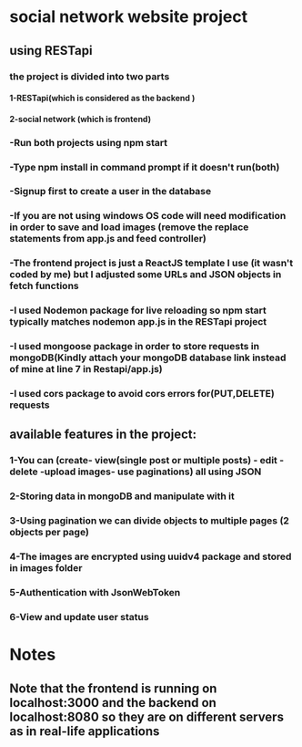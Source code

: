 
# social network website project
## using RESTapi 
### the project is divided into two parts
#### 1-RESTapi(which is considered as the backend )
#### 2-social network (which is frontend)
### -Run both projects using npm start
### -Type npm install in command prompt if it doesn't run(both)
### -Signup first to create a user in the database
### -If you are not using windows OS code will need modification in order to save and load images (remove the replace statements from app.js and feed controller)
### -The frontend project is just a ReactJS template I use (it wasn't coded by me) but I adjusted some URLs and JSON objects in fetch functions
### -I used Nodemon package for live reloading so npm start typically matches nodemon app.js in the RESTapi project
### -I used mongoose package in order to store requests in mongoDB(Kindly attach your mongoDB database link instead of mine at line 7 in Restapi/app.js) 
### -I used cors package to avoid cors errors for(PUT,DELETE) requests


## available features in the project:
### 1-You can (create- view(single post or multiple posts) - edit -delete -upload images- use paginations) all using JSON 
### 2-Storing data in mongoDB and manipulate with it
### 3-Using pagination we can divide objects to multiple pages (2 objects per page)
### 4-The images are encrypted using uuidv4 package and stored in images folder
### 5-Authentication with JsonWebToken 
### 6-View and update user status

# Notes
## Note that the frontend is running on localhost:3000 and the backend on localhost:8080 so they are on different servers as in real-life applications
